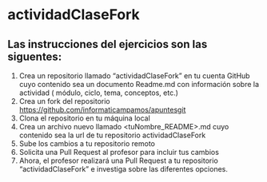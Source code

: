 # actividadClaseFork
## Las instrucciones del ejercicios son las siguentes:

1. Crea un repositorio llamado “actividadClaseFork” en tu cuenta GitHub cuyo contenido sea un documento
Readme.md con información sobre la actividad ( módulo, ciclo, tema, conceptos, etc.)
2. Crea un fork del repositorio https://github.com/informaticampamos/apuntesgit
3. Clona el repositorio en tu máquina local
4. Crea un archivo nuevo llamado <tuNombre_README>.md cuyo contenido sea la url de tu repositorio
actividadClaseFork
5. Sube los cambios a tu repositorio remoto
6. Solicita una Pull Request al profesor para incluir tus cambios
7. Ahora, el profesor realizará una Pull Request a tu repositorio “actividadClaseFork” e investiga sobre las diferentes
opciones.
